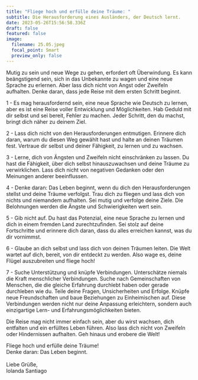 ```yaml
---
title: "Fliege hoch und erfülle deine Träume: "
subtitle: Die Herausforderung eines Ausländers, der Deutsch lernt.
date: 2023-05-26T15:56:58.336Z
draft: false
featured: false
image:
  filename: 25.05.jpeg
  focal_point: Smart
  preview_only: false
---
```

Mutig zu sein und neue Wege zu gehen, erfordert oft Überwindung. Es kann beängstigend sein, sich in das Unbekannte zu wagen und eine neue Sprache zu erlernen. Aber lass dich nicht von Angst oder Zweifeln aufhalten. Denke daran, dass jede Reise mit dem ersten Schritt beginnt.

1 - Es mag herausfordernd sein, eine neue Sprache wie Deutsch zu lernen, aber es ist eine Reise voller Entwicklung und Möglichkeiten. Hab Geduld mit dir selbst und sei bereit, Fehler zu machen. Jeder Schritt, den du machst, bringt dich näher zu deinem Ziel.

2 - Lass dich nicht von den Herausforderungen entmutigen. Erinnere dich daran, warum du diesen Weg gewählt hast und halte an deinen Träumen fest. Vertraue dir selbst und deiner Fähigkeit, zu lernen und zu wachsen.

3 - Lerne, dich von Ängsten und Zweifeln nicht einschränken zu lassen. Du hast die Fähigkeit, über dich selbst hinauszuwachsen und deine Träume zu verwirklichen. Lass dich nicht von negativen Gedanken oder den Meinungen anderer beeinflussen.

4 - Denke daran: Das Leben beginnt, wenn du dich den Herausforderungen stellst und deine Träume verfolgst. Trau dich zu fliegen und lass dich von nichts und niemandem aufhalten. Sei mutig und verfolge deine Ziele. Die Belohnungen werden die Ängste und Schwierigkeiten wert sein.

5 - Gib nicht auf. Du hast das Potenzial, eine neue Sprache zu lernen und dich in einem fremden Land zurechtzufinden. Sei stolz auf deine Fortschritte und erinnere dich daran, dass du alles erreichen kannst, was du dir vornimmst.

6 - Glaube an dich selbst und lass dich von deinen Träumen leiten. Die Welt wartet auf dich, bereit, von dir entdeckt zu werden. Also wage es, deine Flügel auszubreiten und fliege hoch! 

7 - Suche Unterstützung und knüpfe Verbindungen. Unterschätze niemals die Kraft menschlicher Verbindungen. Suche nach Gemeinschaften von Menschen, die die gleiche Erfahrung durchlebt haben oder gerade durchleben wie du. Teile deine Fragen, Unsicherheiten und Erfolge. Knüpfe neue Freundschaften und baue Beziehungen zu Einheimischen auf. Diese Verbindungen werden nicht nur deine Anpassung erleichtern, sondern auch einzigartige Lern- und Erfahrungsmöglichkeiten bieten.

Die Reise mag nicht immer einfach sein, aber du wirst wachsen, dich entfalten und ein erfülltes Leben führen. Also lass dich nicht von Zweifeln oder Hindernissen aufhalten. Geh hinaus und erobere die Welt!

Fliege hoch und erfülle deine Träume!\
Denke daran: Das Leben beginnt.\
\
Liebe Grüße,\
I﻿olanda Santiago